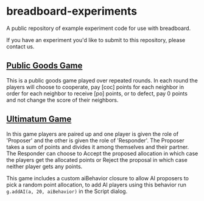 # breadboard-experiments
A public repository of example experiment code for use with breadboard.

If you have an experiment you'd like to submit to this repository, please contact us.

## [Public Goods Game](https://en.wikipedia.org/wiki/Public_goods_game)
This is a public goods game played over repeated rounds. In each round the players will choose to cooperate, pay [coc] points for
each neighbor in order for each neighbor to receive [po] points, or to defect, pay 0 points and not change the score of their neighbors.

## [Ultimatum Game](https://en.wikipedia.org/wiki/Ultimatum_game)
In this game players are paired up and one player is given the role of 'Proposer' and the other is given the role of 'Responder'. The Proposer takes a sum of points and divides it among themselves and their partner. The Responder can choose to Accept the proposed allocation in which case the players get the allocated points or Reject the proposal in which case neither player gets any points.

This game includes a custom aiBehavior closure to allow AI proposers to pick a random point allocation, to add AI players using this behavior run ```g.addAI(a, 20, aiBehavior)``` in the Script dialog.

